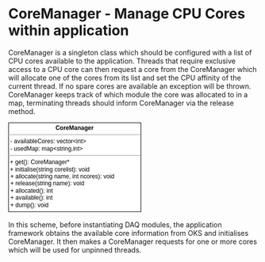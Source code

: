 # CoreManager - Manage CPU Cores within application

CoreManager is a singleton class which should be configured with a
list of CPU cores available to the application. Threads that require exclusive
access to a CPU core can then request a core from the CoreManager
which will allocate one of the cores from its list and set the CPU
affinity of the current thread. If no spare cores are available an
exception will be thrown. CoreManager keeps track of which module the
core was allocated to in a map, terminating threads should inform
CoreManager via the release method.

  ![CoreManager](coremanager.png)

In this scheme, before instantiating DAQ modules, the application
framework obtains the available core information from OKS and
initialises CoreManager. It then makes a CoreManager requests for one
or more cores which will be used for unpinned threads.
